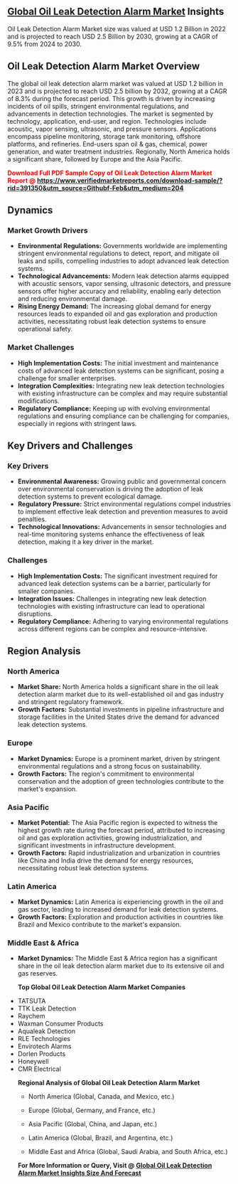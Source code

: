 <h2><a href="https://www.verifiedmarketreports.com/download-sample/?rid=391350&amp;utm_source=Githubf&amp;utm_medium=204" target="_blank">Global Oil Leak Detection Alarm Market</a> Insights</h2><p>Oil Leak Detection Alarm Market size was valued at USD 1.2 Billion in 2022 and is projected to reach USD 2.5 Billion by 2030, growing at a CAGR of 9.5% from 2024 to 2030.</p><p> <h2>Oil Leak Detection Alarm Market Overview</h2> <p>The global oil leak detection alarm market was valued at USD 1.2 billion in 2023 and is projected to reach USD 2.5 billion by 2032, growing at a CAGR of 8.3% during the forecast period. This growth is driven by increasing incidents of oil spills, stringent environmental regulations, and advancements in detection technologies. The market is segmented by technology, application, end-user, and region. Technologies include acoustic, vapor sensing, ultrasonic, and pressure sensors. Applications encompass pipeline monitoring, storage tank monitoring, offshore platforms, and refineries. End-users span oil & gas, chemical, power generation, and water treatment industries. Regionally, North America holds a significant share, followed by Europe and the Asia Pacific. </p> <p><strong><p><span class=""><span style="color: #ff0000;"><strong>Download Full PDF Sample Copy of Oil Leak Detection Alarm Market Report</strong> @ </span><a href="https://www.verifiedmarketreports.com/download-sample/?rid=391350&amp;utm_source=Githubf-Feb&amp;utm_medium=204" target="_blank">https://www.verifiedmarketreports.com/download-sample/?rid=391350&amp;utm_source=Githubf-Feb&amp;utm_medium=204</a></span></p></strong></p> <h2>Dynamics</h2> <h3>Market Growth Drivers</h3> <ul> <li><strong>Environmental Regulations:</strong> Governments worldwide are implementing stringent environmental regulations to detect, report, and mitigate oil leaks and spills, compelling industries to adopt advanced leak detection systems. </li> <li><strong>Technological Advancements:</strong> Modern leak detection alarms equipped with acoustic sensors, vapor sensing, ultrasonic detectors, and pressure sensors offer higher accuracy and reliability, enabling early detection and reducing environmental damage. </li> <li><strong>Rising Energy Demand:</strong> The increasing global demand for energy resources leads to expanded oil and gas exploration and production activities, necessitating robust leak detection systems to ensure operational safety. </li> </ul> <h3>Market Challenges</h3> <ul> <li><strong>High Implementation Costs:</strong> The initial investment and maintenance costs of advanced leak detection systems can be significant, posing a challenge for smaller enterprises. </li> <li><strong>Integration Complexities:</strong> Integrating new leak detection technologies with existing infrastructure can be complex and may require substantial modifications. </li> <li><strong>Regulatory Compliance:</strong> Keeping up with evolving environmental regulations and ensuring compliance can be challenging for companies, especially in regions with stringent laws. </li> </ul> <h2>Key Drivers and Challenges</h2> <h3>Key Drivers</h3> <ul> <li><strong>Environmental Awareness:</strong> Growing public and governmental concern over environmental conservation is driving the adoption of leak detection systems to prevent ecological damage. </li> <li><strong>Regulatory Pressure:</strong> Strict environmental regulations compel industries to implement effective leak detection and prevention measures to avoid penalties. </li> <li><strong>Technological Innovations:</strong> Advancements in sensor technologies and real-time monitoring systems enhance the effectiveness of leak detection, making it a key driver in the market. </li> </ul> <h3>Challenges</h3> <ul> <li><strong>High Implementation Costs:</strong> The significant investment required for advanced leak detection systems can be a barrier, particularly for smaller companies. </li> <li><strong>Integration Issues:</strong> Challenges in integrating new leak detection technologies with existing infrastructure can lead to operational disruptions. </li> <li><strong>Regulatory Compliance:</strong> Adhering to varying environmental regulations across different regions can be complex and resource-intensive. </li> </ul> <h2>Region Analysis</h2> <h3>North America</h3> <ul> <li><strong>Market Share:</strong> North America holds a significant share in the oil leak detection alarm market due to its well-established oil and gas industry and stringent regulatory framework. </li> <li><strong>Growth Factors:</strong> Substantial investments in pipeline infrastructure and storage facilities in the United States drive the demand for advanced leak detection systems. </li> </ul> <h3>Europe</h3> <ul> <li><strong>Market Dynamics:</strong> Europe is a prominent market, driven by stringent environmental regulations and a strong focus on sustainability. </li> <li><strong>Growth Factors:</strong> The region's commitment to environmental conservation and the adoption of green technologies contribute to the market's expansion. </li> </ul> <h3>Asia Pacific</h3> <ul> <li><strong>Market Potential:</strong> The Asia Pacific region is expected to witness the highest growth rate during the forecast period, attributed to increasing oil and gas exploration activities, growing industrialization, and significant investments in infrastructure development. </li> <li><strong>Growth Factors:</strong> Rapid industrialization and urbanization in countries like China and India drive the demand for energy resources, necessitating robust leak detection systems. </li> </ul> <h3>Latin America</h3> <ul> <li><strong>Market Dynamics:</strong> Latin America is experiencing growth in the oil and gas sector, leading to increased demand for leak detection systems. </li> <li><strong>Growth Factors:</strong> Exploration and production activities in countries like Brazil and Mexico contribute to the market's expansion. </li> </ul> <h3>Middle East & Africa</h3> <ul> <li><strong>Market Dynamics:</strong> The Middle East & Africa region has a significant share in the oil leak detection alarm market due to its extensive oil and gas reserves.</p><p><strong>Top Global Oil Leak Detection Alarm Market Companies</strong></p><div data-test-id=""><p><li>TATSUTA</li><li> TTK Leak Detection</li><li> Raychem</li><li> Waxman Consumer Products</li><li> Aqualeak Detection</li><li> RLE Technologies</li><li> Envirotech Alarms</li><li> Dorlen Products</li><li> Honeywell</li><li> CMR Electrical</li></p><div><strong>Regional Analysis of&nbsp;Global Oil Leak Detection Alarm Market</strong></div><ul><li dir="ltr"><p dir="ltr">North America&nbsp;(Global, Canada, and Mexico, etc.)</p></li><li dir="ltr"><p dir="ltr">Europe (Global, Germany, and France, etc.)</p></li><li dir="ltr"><p dir="ltr">Asia Pacific&nbsp;(Global, China, and Japan, etc.)</p></li><li dir="ltr"><p dir="ltr">Latin America&nbsp;(Global, Brazil, and Argentina, etc.)</p></li><li dir="ltr">Middle East and Africa&nbsp;(Global, Saudi Arabia, and South Africa, etc.)</li></ul><p><strong>For More Information or Query, Visit @&nbsp;</strong><strong><a href="https://www.verifiedmarketreports.com/product/oil-leak-detection-alarm-market/?utm_source=Githubf&amp;utm_medium=204" target="_blank">Global Oil Leak Detection Alarm Market Insights Size And Forecast</a></strong></p></div>
